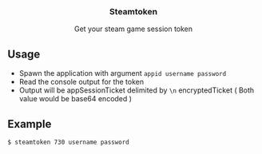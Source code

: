 ﻿<br/>
<div align="center">
<h3 align="center">Steamtoken</h3>
<p align="center">
Get your steam game session token
</p>
</div>

## Usage

- Spawn the application with argument `appid username password`
- Read the console output for the token
- Output will be appSessionTicket delimited by `\n` encryptedTicket ( Both value would be base64 encoded )

## Example

```bash
$ steamtoken 730 username password
```
